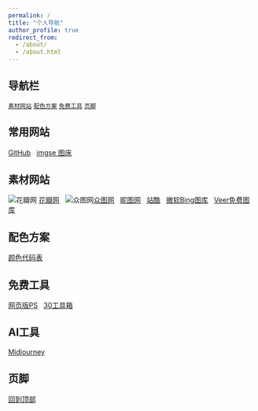 ```yaml
---
permalink: /
title: "个人导航"
author_profile: true
redirect_from: 
  - /about/
  - /about.html
---
```

## 导航栏

[`素材网站`](#素材网站)
[`配色方案`](#配色方案)
[`免费工具`](#免费工具)
[`页脚`](#页脚)

## 常用网站

[GitHub](https://github.com/) &nbsp;
[imgse 图床](https://imgse.com/) &nbsp;

## 素材网站

![花瓣网](https://s21.ax1x.com/2025/01/12/pEPwy7t.jpg) [花瓣网](https://huaban.com/follow) &nbsp;
![众图网](https://s21.ax1x.com/2025/01/13/pEP48nx.jpg)[众图网](https://www.ztupic.com/) &nbsp;
[昵图网](https://www.nipic.com/) &nbsp;
[站酷](https://www.zcool.com.cn/) &nbsp;
[微软Bing图库](https://www.bing.com/hp) &nbsp;
[Veer免费图库](https://www.veer.com/) &nbsp;

## 配色方案

[颜色代码表](https://www.ysdaima.com/) &nbsp;

## 免费工具

[网页版PS](https://www.photopea.com/) &nbsp;
[30工具箱](https://www.30aitool.com/) &nbsp;

## AI工具

[Midjourney](https://www.midjourney.com/) &nbsp;

## 页脚

[回到顶部](#导航栏)
